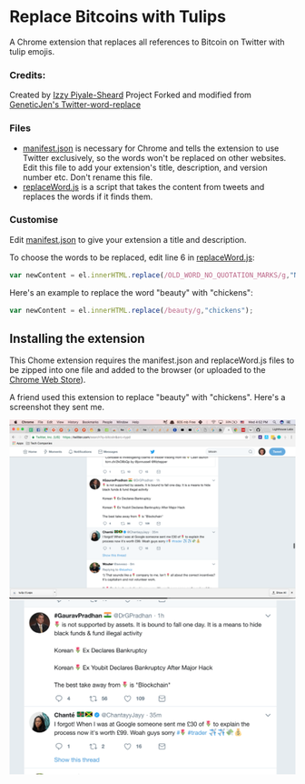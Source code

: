 # Replace Bitcoins with Tulips
A Chrome extension that replaces all references to Bitcoin on Twitter with tulip emojis.

### Credits: 
Created by [Izzy Piyale-Sheard](http://twitter.com/izzydoesizzy)
Project Forked and modified from [GeneticJen's Twitter-word-replace](https://github.com/GeneticJen/Twitter-word-replace)



### Files
* [manifest.json](manifest.json) is necessary for Chrome and tells the extension to use Twitter exclusively, so the words won't be replaced on other websites. Edit this file to add your extension's title, description, and version number etc. Don't rename this file.
* [replaceWord.js](replaceWord.js) is a script that takes the content from tweets and replaces the words if it finds them.

### Customise
Edit [manifest.json](manifest.json) to give your extension a title and description.

To choose the words to be replaced, edit line 6 in [replaceWord.js](replaceWord.js):

```javascript
var newContent = el.innerHTML.replace(/OLD_WORD_NO_QUOTATION_MARKS/g,"NEW_WORD_IN_QUOTATION MARKS");
```
Here's an example to replace the word "beauty" with "chickens":

```javascript
var newContent = el.innerHTML.replace(/beauty/g,"chickens");
```

## Installing the extension
This Chome extension requires the manifest.json and replaceWord.js files to be zipped into one file and added to the browser (or uploaded to the [Chrome Web Store](https://developer.chrome.com/webstore/publish)).

A friend used this extension to replace "beauty" with "chickens". Here's a screenshot they sent me.

![Screenshot](tulip1.png)
![Screenshot](tulip2.png)
